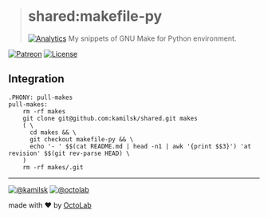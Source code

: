 > # shared:makefile-py
> [![Analytics](https://ga-beacon.appspot.com/UA-109817251-4/shared/makefile-py:readme?pixel)](https://github.com/kamilsk/shared/tree/makefile-py)
> My snippets of GNU Make for Python environment.

[![Patreon](https://img.shields.io/badge/patreon-donate-orange.svg)](https://www.patreon.com/octolab)
[![License](https://img.shields.io/badge/license-MIT-blue.svg)](LICENSE)

## Integration

```
.PHONY: pull-makes
pull-makes:
	rm -rf makes
	git clone git@github.com:kamilsk/shared.git makes
	( \
	  cd makes && \
	  git checkout makefile-py && \
	  echo '- ' $$(cat README.md | head -n1 | awk '{print $$3}') 'at revision' $$(git rev-parse HEAD) \
	)
	rm -rf makes/.git
```

---

[![@kamilsk](https://img.shields.io/badge/author-%40kamilsk-blue.svg)](https://twitter.com/ikamilsk)
[![@octolab](https://img.shields.io/badge/sponsor-%40octolab-blue.svg)](https://twitter.com/octolab_inc)

made with ❤️ by [OctoLab](https://www.octolab.org/)
